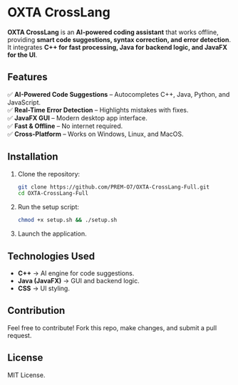 # OXTA CrossLang

**OXTA CrossLang** is an **AI-powered coding assistant** that works offline, providing **smart code suggestions, syntax correction, and error detection**. It integrates **C++ for fast processing, Java for backend logic, and JavaFX for the UI**.

## Features
✅ **AI-Powered Code Suggestions** – Autocompletes C++, Java, Python, and JavaScript.  
✅ **Real-Time Error Detection** – Highlights mistakes with fixes.  
✅ **JavaFX GUI** – Modern desktop app interface.  
✅ **Fast & Offline** – No internet required.  
✅ **Cross-Platform** – Works on Windows, Linux, and MacOS.  

## Installation
1. Clone the repository:  
   ```sh
   git clone https://github.com/PREM-O7/OXTA-CrossLang-Full.git
   cd OXTA-CrossLang-Full
   ```
2. Run the setup script:  
   ```sh
   chmod +x setup.sh && ./setup.sh
   ```
3. Launch the application.

## Technologies Used
- **C++** → AI engine for code suggestions.  
- **Java (JavaFX)** → GUI and backend logic.  
- **CSS** → UI styling.  

## Contribution
Feel free to contribute! Fork this repo, make changes, and submit a pull request.

## License
MIT License.
